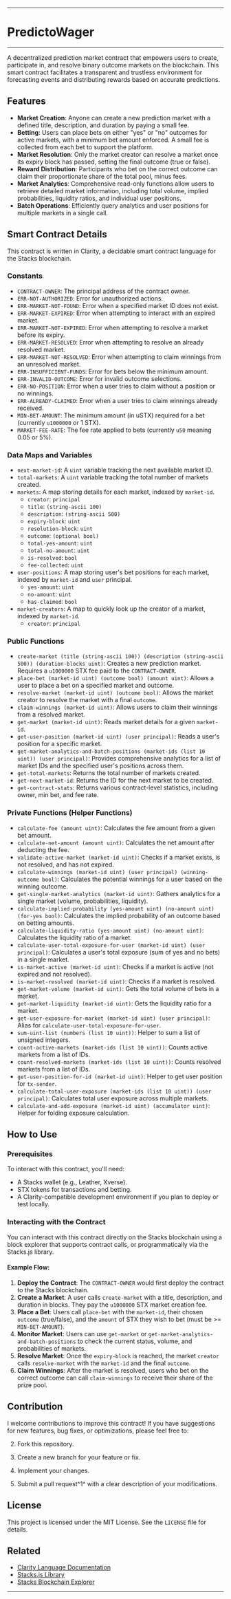 
* * * * *

PredictoWager
=============

* * * * *

A decentralized prediction market contract that empowers users to create, participate in, and resolve binary outcome markets on the blockchain. This smart contract facilitates a transparent and trustless environment for forecasting events and distributing rewards based on accurate predictions.

Features
--------

-   **Market Creation**: Anyone can create a new prediction market with a defined title, description, and duration by paying a small fee.
-   **Betting**: Users can place bets on either "yes" or "no" outcomes for active markets, with a minimum bet amount enforced. A small fee is collected from each bet to support the platform.
-   **Market Resolution**: Only the market creator can resolve a market once its expiry block has passed, setting the final outcome (true or false).
-   **Reward Distribution**: Participants who bet on the correct outcome can claim their proportionate share of the total pool, minus fees.
-   **Market Analytics**: Comprehensive read-only functions allow users to retrieve detailed market information, including total volume, implied probabilities, liquidity ratios, and individual user positions.
-   **Batch Operations**: Efficiently query analytics and user positions for multiple markets in a single call.

Smart Contract Details
----------------------

This contract is written in Clarity, a decidable smart contract language for the Stacks blockchain.

### Constants

-   `CONTRACT-OWNER`: The principal address of the contract owner.
-   `ERR-NOT-AUTHORIZED`: Error for unauthorized actions.
-   `ERR-MARKET-NOT-FOUND`: Error when a specified market ID does not exist.
-   `ERR-MARKET-EXPIRED`: Error when attempting to interact with an expired market.
-   `ERR-MARKET-NOT-EXPIRED`: Error when attempting to resolve a market before its expiry.
-   `ERR-MARKET-RESOLVED`: Error when attempting to resolve an already resolved market.
-   `ERR-MARKET-NOT-RESOLVED`: Error when attempting to claim winnings from an unresolved market.
-   `ERR-INSUFFICIENT-FUNDS`: Error for bets below the minimum amount.
-   `ERR-INVALID-OUTCOME`: Error for invalid outcome selections.
-   `ERR-NO-POSITION`: Error when a user tries to claim without a position or no winnings.
-   `ERR-ALREADY-CLAIMED`: Error when a user tries to claim winnings already received.
-   `MIN-BET-AMOUNT`: The minimum amount (in uSTX) required for a bet (currently `u1000000` or 1 STX).
-   `MARKET-FEE-RATE`: The fee rate applied to bets (currently `u50` meaning 0.05 or 5%).

### Data Maps and Variables

-   `next-market-id`: A `uint` variable tracking the next available market ID.
-   `total-markets`: A `uint` variable tracking the total number of markets created.
-   `markets`: A map storing details for each market, indexed by `market-id`.
    -   `creator`: `principal`
    -   `title`: `(string-ascii 100)`
    -   `description`: `(string-ascii 500)`
    -   `expiry-block`: `uint`
    -   `resolution-block`: `uint`
    -   `outcome`: `(optional bool)`
    -   `total-yes-amount`: `uint`
    -   `total-no-amount`: `uint`
    -   `is-resolved`: `bool`
    -   `fee-collected`: `uint`
-   `user-positions`: A map storing user's bet positions for each market, indexed by `market-id` and `user` principal.
    -   `yes-amount`: `uint`
    -   `no-amount`: `uint`
    -   `has-claimed`: `bool`
-   `market-creators`: A map to quickly look up the creator of a market, indexed by `market-id`.
    -   `creator`: `principal`

### Public Functions

-   `create-market (title (string-ascii 100)) (description (string-ascii 500)) (duration-blocks uint)`: Creates a new prediction market. Requires a `u1000000` STX fee paid to the `CONTRACT-OWNER`.
-   `place-bet (market-id uint) (outcome bool) (amount uint)`: Allows a user to place a bet on a specified market and outcome.
-   `resolve-market (market-id uint) (outcome bool)`: Allows the market creator to resolve the market with a final `outcome`.
-   `claim-winnings (market-id uint)`: Allows users to claim their winnings from a resolved market.
-   `get-market (market-id uint)`: Reads market details for a given `market-id`.
-   `get-user-position (market-id uint) (user principal)`: Reads a user's position for a specific market.
-   `get-market-analytics-and-batch-positions (market-ids (list 10 uint)) (user principal)`: Provides comprehensive analytics for a list of market IDs and the specified user's positions across them.
-   `get-total-markets`: Returns the total number of markets created.
-   `get-next-market-id`: Returns the ID for the next market to be created.
-   `get-contract-stats`: Returns various contract-level statistics, including owner, min bet, and fee rate.

### Private Functions (Helper Functions)

-   `calculate-fee (amount uint)`: Calculates the fee amount from a given bet amount.
-   `calculate-net-amount (amount uint)`: Calculates the net amount after deducting the fee.
-   `validate-active-market (market-id uint)`: Checks if a market exists, is not resolved, and has not expired.
-   `calculate-winnings (market-id uint) (user principal) (winning-outcome bool)`: Calculates the potential winnings for a user based on the winning outcome.
-   `get-single-market-analytics (market-id uint)`: Gathers analytics for a single market (volume, probabilities, liquidity).
-   `calculate-implied-probability (yes-amount uint) (no-amount uint) (for-yes bool)`: Calculates the implied probability of an outcome based on betting amounts.
-   `calculate-liquidity-ratio (yes-amount uint) (no-amount uint)`: Calculates the liquidity ratio of a market.
-   `calculate-user-total-exposure-for-user (market-id uint) (user principal)`: Calculates a user's total exposure (sum of yes and no bets) in a single market.
-   `is-market-active (market-id uint)`: Checks if a market is active (not expired and not resolved).
-   `is-market-resolved (market-id uint)`: Checks if a market is resolved.
-   `get-market-volume (market-id uint)`: Gets the total volume of bets in a market.
-   `get-market-liquidity (market-id uint)`: Gets the liquidity ratio for a market.
-   `get-user-exposure-for-market (market-id uint) (user principal)`: Alias for `calculate-user-total-exposure-for-user`.
-   `sum-uint-list (numbers (list 10 uint))`: Helper to sum a list of unsigned integers.
-   `count-active-markets (market-ids (list 10 uint))`: Counts active markets from a list of IDs.
-   `count-resolved-markets (market-ids (list 10 uint))`: Counts resolved markets from a list of IDs.
-   `get-user-position-for-id (market-id uint)`: Helper to get user position for `tx-sender`.
-   `calculate-total-user-exposure (market-ids (list 10 uint)) (user principal)`: Calculates total user exposure across multiple markets.
-   `calculate-and-add-exposure (market-id uint) (accumulator uint)`: Helper for folding exposure calculation.

How to Use
----------

### Prerequisites

To interact with this contract, you'll need:

-   A Stacks wallet (e.g., Leather, Xverse).
-   STX tokens for transactions and betting.
-   A Clarity-compatible development environment if you plan to deploy or test locally.

### Interacting with the Contract

You can interact with this contract directly on the Stacks blockchain using a block explorer that supports contract calls, or programmatically via the Stacks.js library.

#### Example Flow:

1.  **Deploy the Contract**: The `CONTRACT-OWNER` would first deploy the contract to the Stacks blockchain.
2.  **Create a Market**: A user calls `create-market` with a title, description, and duration in blocks. They pay the `u1000000` STX market creation fee.
3.  **Place a Bet**: Users call `place-bet` with the `market-id`, their chosen `outcome` (true/false), and the `amount` of STX they wish to bet (must be >= `MIN-BET-AMOUNT`).
4.  **Monitor Market**: Users can use `get-market` or `get-market-analytics-and-batch-positions` to check the current status, volume, and probabilities of markets.
5.  **Resolve Market**: Once the `expiry-block` is reached, the market `creator` calls `resolve-market` with the `market-id` and the final `outcome`.
6.  **Claim Winnings**: After the market is resolved, users who bet on the correct outcome can call `claim-winnings` to receive their share of the prize pool.

Contribution
------------

I welcome contributions to improve this contract! If you have suggestions for new features, bug fixes, or optimizations, please feel free to:

2.  Fork this repository.

4.  Create a new branch for your feature or fix.

6.  Implement your changes.

8.  Submit a pull request^1^ with a clear description of your modifications.

License
-------

This project is licensed under the MIT License. See the `LICENSE` file for details.

Related
-------

-   [Clarity Language Documentation](https://docs.stacks.co/docs/clarity/)
-   [Stacks.js Library](https://www.google.com/search?q=https://docs.stacks.co/docs/stacks.js/overview)
-   [Stacks Blockchain Explorer](https://explorer.stacks.co/)

* * * * *
